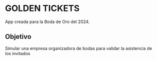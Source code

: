 # GOLDEN TICKETS

App creada para la Boda de Oro del 2024.

## Objetivo

Simular una empresa organizadora de bodas para validar la asistencia de los invitados
